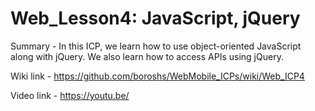 # Web_Lesson4: JavaScript, jQuery

Summary - In this ICP, we learn how to use object-oriented JavaScript along with jQuery. We also learn how to access APIs using jQuery.

Wiki link - https://github.com/boroshs/WebMobile_ICPs/wiki/Web_ICP4

Video link - https://youtu.be/

